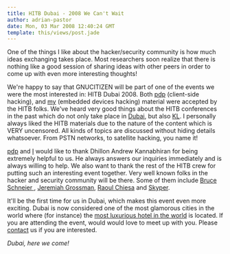 ```yaml
---
title: HITB Dubai - 2008 We Can't Wait
author: adrian-pastor
date: Mon, 03 Mar 2008 12:40:24 GMT
template: this/views/post.jade
---
```


One of the things I like about the hacker/security community is how much ideas exchanging takes place. Most researchers soon realize that there is nothing like a good session of sharing ideas with other peers in order to come up with even more interesting thoughts!

We're happy to say that GNUCITIZEN will be part of one of the events we were the most interested in: HITB Dubai 2008. Both [pdp](http://conference.hackinthebox.org/hitbsecconf2008dubai/?page_id=181) (client-side hacking), and [my](http://conference.hackinthebox.org/hitbsecconf2008dubai/?page_id=186) (embedded devices hacking) material were accepted by the HITB folks. We've heard very good things about the HITB conferences in the past which do not only take place in [Dubai](http://en.wikipedia.org/wiki/Dubai), but also [KL](http://en.wikipedia.org/wiki/Kuala_Lumpur). I personally always liked the HITB materials due to the nature of the content which is VERY uncensored. All kinds of topics are discussed without hiding details whatsoever. From PSTN networks, to satellite hacking, you name it!

[pdp](http://www.gnucitizen.org/about/pdp) and [I](http://www.gnucitizen.org/about/ap) would like to thank Dhillon Andrew Kannabhiran for being extremely helpful to us. He always answers our inquiries immediately and is always willing to help. We also want to thank the rest of the HITB crew for putting such an interesting event together. Very well known folks in the hacker and security community will be there. Some of them include [Bruce Schneier 
](http://www.schneier.com/blog/), [Jeremiah Grossman](http://jeremiahgrossman.blogspot.com/), [Raoul Chiesa](http://www.isecom.org/team.shtml) and [Skyper](http://wiki.thc.org/gsm).

It'll be the first time for us in Dubai, which makes this event even more exciting. Dubai is now considered one of the most glamorous cities in the world where (for instance) the [most luxurious hotel in the world](http://www.burj-al-arab.com/) is located. If you are attending the event, would would love to meet up with you. Please [contact](http://www.gnucitizen.org/contact/) us if you are interested.

_Dubai, here we come!_
